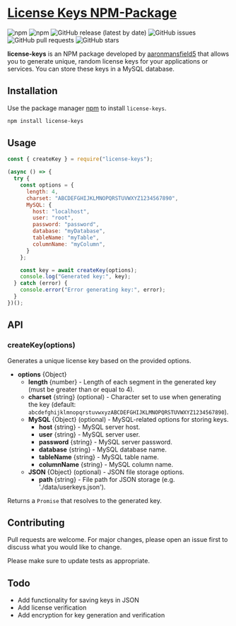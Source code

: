 # <a href="https://www.npmjs.com/package/license-keys">License Keys NPM-Package</a>

![npm](https://img.shields.io/npm/v/license-keys)
![npm](https://img.shields.io/npm/dt/license-keys)
![GitHub release (latest by date)](https://img.shields.io/github/v/release/aaronmansfield5/License-Keys-NPM-Package)
![GitHub issues](https://img.shields.io/github/issues/aaronmansfield5/License-Keys-NPM-Package)
![GitHub pull requests](https://img.shields.io/github/issues-pr/aaronmansfield5/License-Keys-NPM-Package)
![GitHub stars](https://img.shields.io/github/stars/aaronmansfield5/License-Keys-NPM-Package)

**license-keys** is an NPM package developed by [aaronmansfield5](https://github.com/aaronmansfield5) that allows you to generate unique, random license keys for your applications or services. You can store these keys in a MySQL database.

## Installation

Use the package manager [npm](https://www.npmjs.com/) to install `license-keys`.

```bash
npm install license-keys
```
## Usage
```javascript
const { createKey } = require("license-keys");

(async () => {
  try {
    const options = {
      length: 4,
      charset: "ABCDEFGHIJKLMNOPQRSTUVWXYZ1234567890",
      MySQL: {
        host: "localhost",
        user: "root",
        password: "password",
        database: "myDatabase",
        tableName: "myTable",
        columnName: "myColumn",
      }
    };

    const key = await createKey(options);
    console.log("Generated key:", key);
  } catch (error) {
    console.error("Error generating key:", error);
  }
})();
```
## API
### createKey(options)
Generates a unique license key based on the provided options.

- **options** {Object}
  - **length** {number} - Length of each segment in the generated key (must be greater than or equal to 4).
  - **charset** {string} (optional) - Character set to use when generating the key (default: `abcdefghijklmnopqrstuvwxyzABCDEFGHIJKLMNOPQRSTUVWXYZ1234567890`).
  - **MySQL** {Object} (optional) - MySQL-related options for storing keys.
    - **host** {string} - MySQL server host.
    - **user** {string} - MySQL server user.
    - **password** {string} - MySQL server password.
    - **database** {string} - MySQL database name.
    - **tableName** {string} - MySQL table name.
    - **columnName** {string} - MySQL column name.
  - **JSON** {Object} (optional) - JSON file storage options.
    - **path** {string} - File path for JSON storage (e.g. './data/userkeys.json').
    
Returns a `Promise` that resolves to the generated key.

## Contributing
Pull requests are welcome. For major changes, please open an issue first to discuss what you would like to change.

Please make sure to update tests as appropriate.

## Todo
- Add functionality for saving keys in JSON
- Add license verification
- Add encryption for key generation and verification
